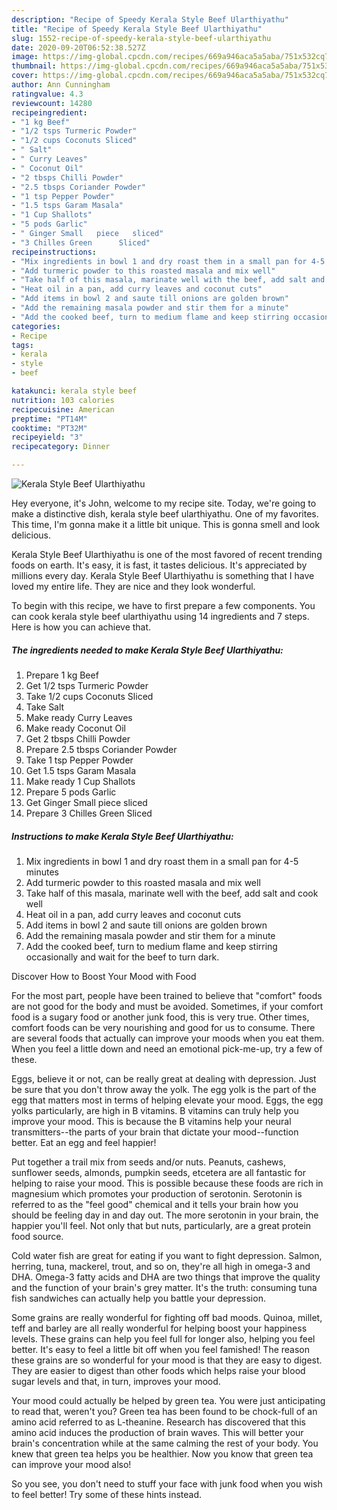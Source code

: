 ```yaml
---
description: "Recipe of Speedy Kerala Style Beef Ularthiyathu"
title: "Recipe of Speedy Kerala Style Beef Ularthiyathu"
slug: 1552-recipe-of-speedy-kerala-style-beef-ularthiyathu
date: 2020-09-20T06:52:38.527Z
image: https://img-global.cpcdn.com/recipes/669a946aca5a5aba/751x532cq70/kerala-style-beef-ularthiyathu-recipe-main-photo.jpg
thumbnail: https://img-global.cpcdn.com/recipes/669a946aca5a5aba/751x532cq70/kerala-style-beef-ularthiyathu-recipe-main-photo.jpg
cover: https://img-global.cpcdn.com/recipes/669a946aca5a5aba/751x532cq70/kerala-style-beef-ularthiyathu-recipe-main-photo.jpg
author: Ann Cunningham
ratingvalue: 4.3
reviewcount: 14280
recipeingredient:
- "1 kg Beef"
- "1/2 tsps Turmeric Powder"
- "1/2 cups Coconuts Sliced"
- " Salt"
- " Curry Leaves"
- " Coconut Oil"
- "2 tbsps Chilli Powder"
- "2.5 tbsps Coriander Powder"
- "1 tsp Pepper Powder"
- "1.5 tsps Garam Masala"
- "1 Cup Shallots"
- "5 pods Garlic"
- " Ginger Small   piece   sliced"
- "3 Chilles Green      Sliced"
recipeinstructions:
- "Mix ingredients in bowl 1 and dry roast them in a small pan for 4-5 minutes"
- "Add turmeric powder to this roasted masala and mix well"
- "Take half of this masala, marinate well with the beef, add salt and cook well"
- "Heat oil in a pan, add curry leaves and coconut cuts"
- "Add items in bowl 2 and saute till onions are golden brown"
- "Add the remaining masala powder and stir them for a minute"
- "Add the cooked beef, turn to medium flame and keep stirring occasionally and wait for the beef to turn dark."
categories:
- Recipe
tags:
- kerala
- style
- beef

katakunci: kerala style beef 
nutrition: 103 calories
recipecuisine: American
preptime: "PT14M"
cooktime: "PT32M"
recipeyield: "3"
recipecategory: Dinner

---
```



![Kerala Style Beef Ularthiyathu](https://img-global.cpcdn.com/recipes/669a946aca5a5aba/751x532cq70/kerala-style-beef-ularthiyathu-recipe-main-photo.jpg)

Hey everyone, it's John, welcome to my recipe site. Today, we're going to make a distinctive dish, kerala style beef ularthiyathu. One of my favorites. This time, I'm gonna make it a little bit unique. This is gonna smell and look delicious.

Kerala Style Beef Ularthiyathu is one of the most favored of recent trending foods on earth. It's easy, it is fast, it tastes delicious. It's appreciated by millions every day. Kerala Style Beef Ularthiyathu is something that I have loved my entire life. They are nice and they look wonderful.




To begin with this recipe, we have to first prepare a few components. You can cook kerala style beef ularthiyathu using 14 ingredients and 7 steps. Here is how you can achieve that.

<!--inarticleads1-->

##### The ingredients needed to make Kerala Style Beef Ularthiyathu:

1. Prepare 1 kg Beef
1. Get 1/2 tsps Turmeric Powder
1. Take 1/2 cups Coconuts Sliced
1. Take  Salt
1. Make ready  Curry Leaves
1. Make ready  Coconut Oil
1. Get 2 tbsps Chilli Powder
1. Prepare 2.5 tbsps Coriander Powder
1. Take 1 tsp Pepper Powder
1. Get 1.5 tsps Garam Masala
1. Make ready 1 Cup Shallots
1. Prepare 5 pods Garlic
1. Get  Ginger Small   piece   sliced
1. Prepare 3 Chilles Green      Sliced




<!--inarticleads2-->

##### Instructions to make Kerala Style Beef Ularthiyathu:

1. Mix ingredients in bowl 1 and dry roast them in a small pan for 4-5 minutes
1. Add turmeric powder to this roasted masala and mix well
1. Take half of this masala, marinate well with the beef, add salt and cook well
1. Heat oil in a pan, add curry leaves and coconut cuts
1. Add items in bowl 2 and saute till onions are golden brown
1. Add the remaining masala powder and stir them for a minute
1. Add the cooked beef, turn to medium flame and keep stirring occasionally and wait for the beef to turn dark.




Discover How to Boost Your Mood with Food


For the most part, people have been trained to believe that "comfort" foods are not good for the body and must be avoided. Sometimes, if your comfort food is a sugary food or another junk food, this is very true. Other times, comfort foods can be very nourishing and good for us to consume. There are several foods that actually can improve your moods when you eat them. When you feel a little down and need an emotional pick-me-up, try a few of these.

Eggs, believe it or not, can be really great at dealing with depression. Just be sure that you don't throw away the yolk. The egg yolk is the part of the egg that matters most in terms of helping elevate your mood. Eggs, the egg yolks particularly, are high in B vitamins. B vitamins can truly help you improve your mood. This is because the B vitamins help your neural transmitters--the parts of your brain that dictate your mood--function better. Eat an egg and feel happier!

Put together a trail mix from seeds and/or nuts. Peanuts, cashews, sunflower seeds, almonds, pumpkin seeds, etcetera are all fantastic for helping to raise your mood. This is possible because these foods are rich in magnesium which promotes your production of serotonin. Serotonin is referred to as the "feel good" chemical and it tells your brain how you should be feeling day in and day out. The more serotonin in your brain, the happier you'll feel. Not only that but nuts, particularly, are a great protein food source.

Cold water fish are great for eating if you want to fight depression. Salmon, herring, tuna, mackerel, trout, and so on, they're all high in omega-3 and DHA. Omega-3 fatty acids and DHA are two things that improve the quality and the function of your brain's grey matter. It's the truth: consuming tuna fish sandwiches can actually help you battle your depression. 

Some grains are really wonderful for fighting off bad moods. Quinoa, millet, teff and barley are all really wonderful for helping boost your happiness levels. These grains can help you feel full for longer also, helping you feel better. It's easy to feel a little bit off when you feel famished! The reason these grains are so wonderful for your mood is that they are easy to digest. They are easier to digest than other foods which helps raise your blood sugar levels and that, in turn, improves your mood.

Your mood could actually be helped by green tea. You were just anticipating to read that, weren't you? Green tea has been found to be chock-full of an amino acid referred to as L-theanine. Research has discovered that this amino acid induces the production of brain waves. This will better your brain's concentration while at the same calming the rest of your body. You knew that green tea helps you be healthier. Now you know that green tea can improve your mood also!

So you see, you don't need to stuff your face with junk food when you wish to feel better! Try  some  of  these  hints  instead.

